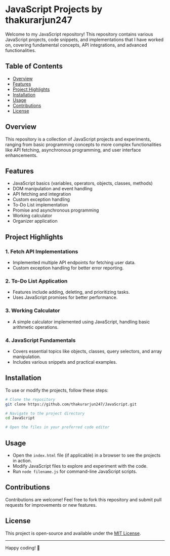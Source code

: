 # JavaScript Projects by thakurarjun247

Welcome to my JavaScript repository! This repository contains various JavaScript projects, code snippets, and implementations that I have worked on, covering fundamental concepts, API integrations, and advanced functionalities.

## Table of Contents
- [Overview](#overview)
- [Features](#features)
- [Project Highlights](#project-highlights)
- [Installation](#installation)
- [Usage](#usage)
- [Contributions](#contributions)
- [License](#license)

## Overview
This repository is a collection of JavaScript projects and experiments, ranging from basic programming concepts to more complex functionalities like API fetching, asynchronous programming, and user interface enhancements.

## Features
- JavaScript basics (variables, operators, objects, classes, methods)
- DOM manipulation and event handling
- API fetching and integration
- Custom exception handling
- To-Do List implementation
- Promise and asynchronous programming
- Working calculator
- Organizer application

## Project Highlights
### 1. Fetch API Implementations
- Implemented multiple API endpoints for fetching user data.
- Custom exception handling for better error reporting.

### 2. To-Do List Application
- Features include adding, deleting, and prioritizing tasks.
- Uses JavaScript promises for better performance.

### 3. Working Calculator
- A simple calculator implemented using JavaScript, handling basic arithmetic operations.

### 4. JavaScript Fundamentals
- Covers essential topics like objects, classes, query selectors, and array manipulation.
- Includes various snippets and practical examples.

## Installation
To use or modify the projects, follow these steps:
```sh
# Clone the repository
git clone https://github.com/thakurarjun247/JavaScript.git

# Navigate to the project directory
cd JavaScript

# Open the files in your preferred code editor
```

## Usage
- Open the `index.html` file (if applicable) in a browser to see the projects in action.
- Modify JavaScript files to explore and experiment with the code.
- Run `node filename.js` for command-line JavaScript scripts.

## Contributions
Contributions are welcome! Feel free to fork this repository and submit pull requests for improvements or new features.

## License
This project is open-source and available under the [MIT License](LICENSE).

---
Happy coding! 🚀

